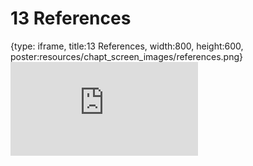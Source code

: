 # 13 References
 
{type: iframe, title:13 References, width:800, height:600, poster:resources/chapt_screen_images/references.png}
![](https://datatrail-jhu.github.io/07_dataviz/no_toc/references.html)
 

 
